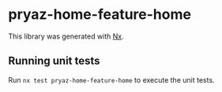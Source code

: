 # pryaz-home-feature-home

This library was generated with [Nx](https://nx.dev).

## Running unit tests

Run `nx test pryaz-home-feature-home` to execute the unit tests.
